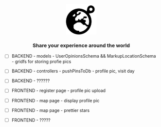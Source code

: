 <p align="center">
    <img src="./frontend/src/logo.svg" alt="Sharely Logo" width="100" height="100">
  </a>

  <h3 align="center">Share your experience around the world</h3>
</p>

-   [ ] BACKEND - models - UserOpinionsSchema && MarkupLocationSchema - gridfs for storing profie pics
-   [ ] BACKEND - controllers - pushPinsToDb - profile pic, visit day
-   [ ] BACKEND - ??????

-   [ ] FRONTEND - register page - profile pic upload
-   [ ] FRONTEND - map page - display profile pic
-   [ ] FRONTEND - map page - prettier stars
-   [ ] FRONTEND - ?????
